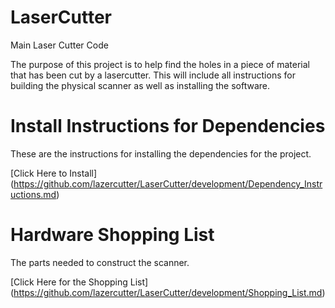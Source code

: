 # LaserCutter
Main Laser Cutter Code

The purpose of this project is to help find the holes in a piece of material that has been cut by a lasercutter.
This will include all instructions for building the physical scanner as well as installing the software.

# Install Instructions for Dependencies
These are the instructions for installing the dependencies for the project.

[Click Here to Install] (https://github.com/lazercutter/LaserCutter/development/Dependency_Instructions.md)

# Hardware Shopping List
The parts needed to construct the scanner.

[Click Here for the Shopping List] (https://github.com/lazercutter/LaserCutter/development/Shopping_List.md)
